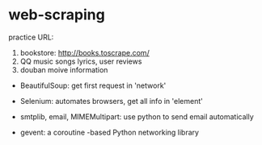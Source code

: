 # web-scraping

practice URL:
1. bookstore: http://books.toscrape.com/
2. QQ music songs lyrics, user reviews
3. douban moive information 


- BeautifulSoup: get first request in 'network'

- Selenium: automates browsers, get all info in 'element'

- smtplib, email, MIMEMultipart: use python to send email automatically

- gevent:  a coroutine -based Python networking library 
